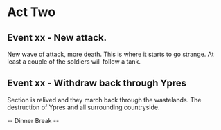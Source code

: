 # Act Two

## Event xx - New attack. 

New wave of attack, more death. This is where it starts to go strange. At least a couple of the soldiers will follow a tank. 

## Event xx - Withdraw back through Ypres

Section is relived and they march back through the wastelands. The destruction of Ypres and all surrounding countryside. 

-- Dinner Break --


